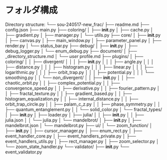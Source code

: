 # フォルダ構成

Directory structure:
└── sou-240517-new_frac/
    ├── readme.md
    ├── config.json
    ├── main.py
    ├── coloring/
    │   ├── __init__.py
    │   ├── cache.py
    │   ├── gradient.py
    │   ├── manager.py
    │   └── utils.py
    ├── core/
    │   ├── __init__.py
    │   ├── canvas.py
    │   ├── main_window.py
    │   ├── parameter_panel.py
    │   ├── render.py
    │   └── status_bar.py
    ├── debug/
    │   ├── __init__.py
    │   ├── debug_logger.py
    │   └── enum_debug.py
    ├── document/
    │   ├── _directory_structure.md
    │   └── _user_ profile.md
    ├── plugins/
    │   ├── coloring/
    │   │   ├── divergent/
    │   │   │   ├── __init__.py
    │   │   │   ├── angle.py
    │   │   │   ├── distance.py
    │   │   │   ├── histogram.py
    │   │   │   ├── linear.py
    │   │   │   ├── logarithmic.py
    │   │   │   ├── orbit_trap.py
    │   │   │   ├── potential.py
    │   │   │   └── smoothing.py
    │   │   └── non_divergent/
    │   │       ├── __init__.py
    │   │       ├── chaotic_orbit.py
    │   │       ├── complex_potential.py
    │   │       ├── convergence_speed.py
    │   │       ├── derivative.py
    │   │       ├── fourier_pattern.py
    │   │       ├── fractal_texture.py
    │   │       ├── gradient_based.py
    │   │       ├── histogram_equalization.py
    │   │       ├── internal_distance.py
    │   │       ├── orbit_trap_circle.py
    │   │       ├── palam_c_z.py
    │   │       ├── phase_symmetry.py
    │   │       ├── quantum_entanglement.py
    │   │       └── solid_color.py
    │   └── fractal_types/
    │       ├── __init__.py
    │       ├── loader.py
    │       ├── julia/
    │       │   ├── __init__.py
    │       │   ├── julia.json
    │       │   └── julia.py
    │       └── mandelbrot/
    │           ├── __init__.py
    │           ├── mandelbrot.json
    │           └── mandelbrot.py
    ├── ui/
    │   └── zoom_function/
    │       ├── __init__.py
    │       ├── cursor_manager.py
    │       ├── enum_rect.py
    │       ├── event_handler_core.py
    │       ├── event_handlers_private.py
    │       ├── event_handlers_utils.py
    │       ├── rect_manager.py
    │       ├── zoom_selector.py
    │       └── zoom_state_handler.py
    └── validator/
        ├── __init__.py
        └── event_validator.py
